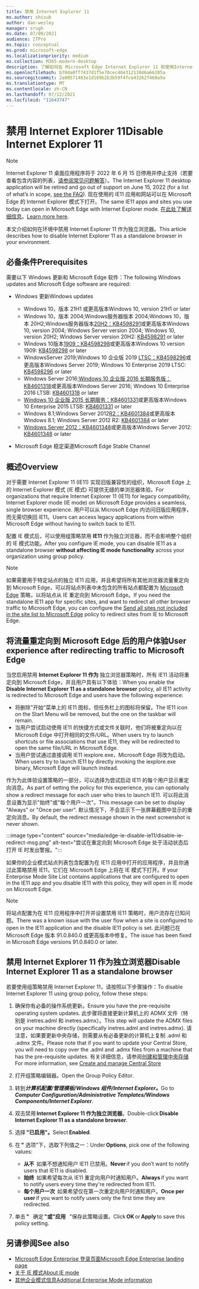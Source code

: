 ```yaml
---
title: 禁用 Internet Explorer 11
ms.author: shisub
author: dan-wesley
manager: srugh
ms.date: 07/09/2021
audience: ITPro
ms.topic: conceptual
ms.prod: microsoft-edge
ms.localizationpriority: medium
ms.collection: M365-modern-desktop
description: 了解如何在 Microsoft Edge Internet Explorer 11 和使用Internet Explorer模式。
ms.openlocfilehash: b70da0ff7437d1f5e70cec40e31211046a66205a
ms.sourcegitcommit: 2a00571483e1d169b2b3b59f4fce43262f460a9a
ms.translationtype: MT
ms.contentlocale: zh-CN
ms.lasthandoff: 07/12/2021
ms.locfileid: "11643747"
---
```

# <a name="disable-internet-explorer-11"></a><span data-ttu-id="0669a-103">禁用 Internet Explorer 11</span><span class="sxs-lookup"><span data-stu-id="0669a-103">Disable Internet Explorer 11</span></span>

>[!Note]
> <span data-ttu-id="0669a-104">Internet Explorer 11 桌面应用程序将于 2022 年 6 月 15 日停用并停止支持（若要查看包含内容的列表，[请参阅常见问题解答](https://techcommunity.microsoft.com/t5/windows-it-pro-blog/internet-explorer-11-desktop-app-retirement-faq/ba-p/2366549)）。</span><span class="sxs-lookup"><span data-stu-id="0669a-104">The Internet Explorer 11 desktop application will be retired and go out of support on June 15, 2022 (for a list of what’s in scope, [see the FAQ](https://techcommunity.microsoft.com/t5/windows-it-pro-blog/internet-explorer-11-desktop-app-retirement-faq/ba-p/2366549)).</span></span> <span data-ttu-id="0669a-105">现在使用的 IE11 应用和网站可以在 Microsoft Edge 的 Internet Explorer 模式下打开。</span><span class="sxs-lookup"><span data-stu-id="0669a-105">The same IE11 apps and sites you use today can open in Microsoft Edge with Internet Explorer mode.</span></span> <span data-ttu-id="0669a-106">[在此处了解详细信息](https://blogs.windows.com/windowsexperience/2021/05/19/the-future-of-internet-explorer-on-windows-10-is-in-microsoft-edge/)。</span><span class="sxs-lookup"><span data-stu-id="0669a-106">[Learn more here](https://blogs.windows.com/windowsexperience/2021/05/19/the-future-of-internet-explorer-on-windows-10-is-in-microsoft-edge/).</span></span>

<span data-ttu-id="0669a-107">本文介绍如何在环境中禁用 Internet Explorer 11 作为独立浏览器。</span><span class="sxs-lookup"><span data-stu-id="0669a-107">This article describes how to disable Internet Explorer 11 as a standalone browser in your environment.</span></span>

## <a name="prerequisites"></a><span data-ttu-id="0669a-108">必备条件</span><span class="sxs-lookup"><span data-stu-id="0669a-108">Prerequisites</span></span>

<span data-ttu-id="0669a-109">需要以下 Windows 更新和 Microsoft Edge 软件：</span><span class="sxs-lookup"><span data-stu-id="0669a-109">The following Windows updates and Microsoft Edge software are required:</span></span>

- <span data-ttu-id="0669a-110">Windows 更新</span><span class="sxs-lookup"><span data-stu-id="0669a-110">Windows updates</span></span>

  - <span data-ttu-id="0669a-111">Windows 10，版本 21H1 或更高版本</span><span class="sxs-lookup"><span data-stu-id="0669a-111">Windows 10, version 21H1 or later</span></span>
  - <span data-ttu-id="0669a-112">Windows 10，版本 2004;Windows服务器版本 2004;Windows 10，版本 20H2;Windows服务器版本[20H2：KB4598291](https://support.microsoft.com/topic/february-2-2021-kb4598291-os-builds-19041-789-and-19042-789-preview-6a766199-a4f1-616e-1f5c-58bdc3ca5e3b)或更高版本</span><span class="sxs-lookup"><span data-stu-id="0669a-112">Windows 10, version 2004; Windows Server version 2004; Windows 10, version 20H2; Windows Server version 20H2: [KB4598291](https://support.microsoft.com/topic/february-2-2021-kb4598291-os-builds-19041-789-and-19042-789-preview-6a766199-a4f1-616e-1f5c-58bdc3ca5e3b) or later</span></span>
  - <span data-ttu-id="0669a-113">Windows 10版本[1909：KB4598298](https://support.microsoft.com/topic/january-21-2021-kb4598298-os-build-18363-1350-preview-02dfd9ba-91a2-1b82-dede-42f288c02511)或更高版本</span><span class="sxs-lookup"><span data-stu-id="0669a-113">Windows 10 version 1909: [KB4598298](https://support.microsoft.com/topic/january-21-2021-kb4598298-os-build-18363-1350-preview-02dfd9ba-91a2-1b82-dede-42f288c02511) or later</span></span>
  - <span data-ttu-id="0669a-114">WindowsServer 2019;Windows 10 企业版 2019 [LTSC：KB4598296](https://support.microsoft.com/topic/january-21-2021-kb4598296-os-build-17763-1728-preview-4c0931ff-45b7-ff59-5e00-c03b5afb363d)或更高版本</span><span class="sxs-lookup"><span data-stu-id="0669a-114">Windows Server 2019; Windows 10 Enterprise 2019 LTSC: [KB4598296](https://support.microsoft.com/topic/january-21-2021-kb4598296-os-build-17763-1728-preview-4c0931ff-45b7-ff59-5e00-c03b5afb363d) or later</span></span>
  - <span data-ttu-id="0669a-115">Windows Server 2016;[Windows 10 企业版 2016 长期服务版：KB4601318](https://support.microsoft.com/topic/february-9-2021-kb4601318-os-build-14393-4225-c5e3de6c-e3e6-ffb5-6197-48b9ce16446e)或更高版本</span><span class="sxs-lookup"><span data-stu-id="0669a-115">Windows Server 2016; Windows 10 Enterprise 2016 LTSB: [KB4601318](https://support.microsoft.com/topic/february-9-2021-kb4601318-os-build-14393-4225-c5e3de6c-e3e6-ffb5-6197-48b9ce16446e) or later</span></span>
  - <span data-ttu-id="0669a-116">[Windows 10 企业版 2015 长期服务：KB4601331](https://support.microsoft.com/office/february-9-2021%e2%80%94kb4601331-os-build-10240-18842-6227d078-fef3-8d67-27e0-1882e6cb79ff?ui=en-US&rs=en-US&ad=US)或更高版本</span><span class="sxs-lookup"><span data-stu-id="0669a-116">Windows 10 Enterprise 2015 LTSB: [KB4601331](https://support.microsoft.com/office/february-9-2021%e2%80%94kb4601331-os-build-10240-18842-6227d078-fef3-8d67-27e0-1882e6cb79ff?ui=en-US&rs=en-US&ad=US) or later</span></span>
  - <span data-ttu-id="0669a-117">Windows 8.1;Windows Server 2012[R2：KB4601384](https://support.microsoft.com/topic/february-9-2021-kb4601384-monthly-rollup-16bdbb75-dd4b-2910-abc5-7891c9756b96)或更高版本</span><span class="sxs-lookup"><span data-stu-id="0669a-117">Windows 8.1; Windows Server 2012 R2: [KB4601384](https://support.microsoft.com/topic/february-9-2021-kb4601384-monthly-rollup-16bdbb75-dd4b-2910-abc5-7891c9756b96) or later</span></span>
  - <span data-ttu-id="0669a-118">[Windows Server 2012：KB4601348](https://support.microsoft.com/topic/february-9-2021-kb4601348-monthly-rollup-2c338c0c-73d6-fb80-cc91-f1a86e80db0c)或更高版本</span><span class="sxs-lookup"><span data-stu-id="0669a-118">Windows Server 2012: [KB4601348](https://support.microsoft.com/topic/february-9-2021-kb4601348-monthly-rollup-2c338c0c-73d6-fb80-cc91-f1a86e80db0c) or later</span></span>
  
- <span data-ttu-id="0669a-119">Microsoft Edge 稳定渠道</span><span class="sxs-lookup"><span data-stu-id="0669a-119">Microsoft Edge Stable Channel</span></span>


## <a name="overview"></a><span data-ttu-id="0669a-120">概述</span><span class="sxs-lookup"><span data-stu-id="0669a-120">Overview</span></span>

<span data-ttu-id="0669a-121">对于需要 Internet Explorer 11 (IE11) 实现旧版兼容性的组织，Microsoft Edge 上的 Internet Explorer 模式 (IE 模式) 可提供无缝的单浏览器体验。</span><span class="sxs-lookup"><span data-stu-id="0669a-121">For organizations that require Internet Explorer 11 (IE11) for legacy compatibility, Internet Explorer mode (IE mode) on Microsoft Edge provides a seamless, single browser experience.</span></span> <span data-ttu-id="0669a-122">用户可以从 Microsoft Edge 内访问旧版应用程序，而无需切换回 IE11。</span><span class="sxs-lookup"><span data-stu-id="0669a-122">Users can access legacy applications from within Microsoft Edge without having to switch back to IE11.</span></span>

<span data-ttu-id="0669a-123">配置 IE 模式后，可以使用组策略禁用 **IE11** 作为独立浏览器，而不会影响整个组织的 IE 模式功能。</span><span class="sxs-lookup"><span data-stu-id="0669a-123">After you configure IE mode, you can disable IE11 as a standalone browser **without affecting IE mode functionality** across your organization using group policy.</span></span>

> [!NOTE]
> <span data-ttu-id="0669a-124">如果需要用于特定站点的独立 IE11 应用，并且希望将所有其他浏览器流量重定向到 Microsoft Edge，可以将站点列表中未包含的所有站点都配置为 [Microsoft Edge](./edge-ie-mode-policies.md#redirect-sites-from-ie-to-microsoft-edge) 策略，以将站点从 IE 重定向到 Microsoft Edge。</span><span class="sxs-lookup"><span data-stu-id="0669a-124">If you need the standalone IE11 app for specific sites, and want to redirect all other browser traffic to Microsoft Edge, you can configure the [Send all sites not included in the site list to Microsoft Edge](./edge-ie-mode-policies.md#redirect-sites-from-ie-to-microsoft-edge) policy to redirect sites from IE to Microsoft Edge.</span></span>

## <a name="user-experience-after-redirecting-traffic-to-microsoft-edge"></a><span data-ttu-id="0669a-125">将流量重定向到 Microsoft Edge 后的用户体验</span><span class="sxs-lookup"><span data-stu-id="0669a-125">User experience after redirecting traffic to Microsoft Edge</span></span>

<span data-ttu-id="0669a-126">当您启用禁用 **Internet Explorer 11 作为** 独立浏览器策略时，所有 IE11 活动将重定向到 Microsoft Edge，并且用户具有以下体验：</span><span class="sxs-lookup"><span data-stu-id="0669a-126">When you enable the **Disable Internet Explorer 11 as a standalone browser** policy, all IE11 activity is redirected to Microsoft Edge and users have the following experience:</span></span>

- <span data-ttu-id="0669a-127">将删除"开始"菜单上的 IE11 图标，但任务栏上的图标将保留。</span><span class="sxs-lookup"><span data-stu-id="0669a-127">The IE11 icon on the Start Menu will be removed, but the one on the taskbar will remain.</span></span>
- <span data-ttu-id="0669a-128">当用户尝试启动使用 IE11 的快捷方式或文件关联时，他们将被重定向以在 Microsoft Edge 中打开相同的文件/URL。</span><span class="sxs-lookup"><span data-stu-id="0669a-128">When users try to launch shortcuts or file associations that use IE11, they will be redirected to open the same file/URL in Microsoft Edge.</span></span>
- <span data-ttu-id="0669a-129">当用户尝试通过直接调用 IE11 iexplore.exe，Microsoft Edge 将改为启动。</span><span class="sxs-lookup"><span data-stu-id="0669a-129">When users try to launch IE11 by directly invoking the iexplore.exe binary, Microsoft Edge will launch instead.</span></span>

<span data-ttu-id="0669a-130">作为为此体验设置策略的一部分，可以选择为尝试启动 IE11 的每个用户显示重定向消息。</span><span class="sxs-lookup"><span data-stu-id="0669a-130">As part of setting the policy for this experience, you can optionally show a redirect message for each user who tries to launch IE11.</span></span> <span data-ttu-id="0669a-131">可以将此消息设置为显示"始终"或"每个用户一次"。</span><span class="sxs-lookup"><span data-stu-id="0669a-131">This message can be set to display "Always" or "Once per user".</span></span> <span data-ttu-id="0669a-132">默认情况下，不会显示下一张屏幕截图中显示的重定向消息。</span><span class="sxs-lookup"><span data-stu-id="0669a-132">By default, the redirect message shown in the next screenshot is never shown.</span></span>

:::image type="content" source="media/edge-ie-disable-ie11/disable-ie-redirect-msg.png" alt-text="尝试在重定向到 Microsoft Edge 处于活动状态后打开 IE 时发出警报。":::

<span data-ttu-id="0669a-134">如果你的企业模式站点列表包含配置为在 IE11 应用中打开的应用程序，并且你通过此策略禁用 IE11，它们在 Microsoft Edge 上将在 IE 模式下打开。</span><span class="sxs-lookup"><span data-stu-id="0669a-134">If your Enterprise Mode Site List contains applications that are configured to open in the IE11 app and you disable IE11 with this policy, they will open in IE mode on Microsoft Edge.</span></span>
> [!NOTE]
> <span data-ttu-id="0669a-135">将站点配置为在 IE11 应用程序中打开并设置禁用 IE11 策略时，用户流存在已知问题。</span><span class="sxs-lookup"><span data-stu-id="0669a-135">There was a known issue with the user flow when a site is configured to open in the IE11 application and the disable IE11 policy is set.</span></span> <span data-ttu-id="0669a-136">此问题已在 Microsoft Edge 版本 91.0.840.0 或更高版本中修复。</span><span class="sxs-lookup"><span data-stu-id="0669a-136">The issue has been fixed in Microsoft Edge versions 91.0.840.0 or later.</span></span>

## <a name="disable-internet-explorer-11-as-a-standalone-browser"></a><span data-ttu-id="0669a-137">禁用 Internet Explorer 11 作为独立浏览器</span><span class="sxs-lookup"><span data-stu-id="0669a-137">Disable Internet Explorer 11 as a standalone browser</span></span>

<span data-ttu-id="0669a-138">若要使用组策略禁用 Internet Explorer 11，请按照以下步骤操作：</span><span class="sxs-lookup"><span data-stu-id="0669a-138">To disable Internet Explorer 11 using group policy, follow these steps:</span></span>

1. <span data-ttu-id="0669a-139">确保你有必备的操作系统更新。</span><span class="sxs-lookup"><span data-stu-id="0669a-139">Ensure you have the pre-requisite operating system updates.</span></span> <span data-ttu-id="0669a-140">此步骤将直接更新计算机上的 ADMX 文件（特别是 inetres.adml 和 inetres.admx）。</span><span class="sxs-lookup"><span data-stu-id="0669a-140">This step will update the ADMX files on your machine directly (specifically inetres.adml and inetres.admx).</span></span> <span data-ttu-id="0669a-141">请注意，如果要更新中央存储，则需要从有必备更新的计算机上复制 .adml 和 .admx 文件。</span><span class="sxs-lookup"><span data-stu-id="0669a-141">Please note that if you want to update your Central Store, you will need to copy over the .adml and .admx files from a machine that has the pre-requisite updates.</span></span> <span data-ttu-id="0669a-142">有关详细信息，请参阅[创建和管理中央存储](/troubleshoot/windows-client/group-policy/create-and-manage-central-store)</span><span class="sxs-lookup"><span data-stu-id="0669a-142">For more information, see [Create and manage Central Store](/troubleshoot/windows-client/group-policy/create-and-manage-central-store)</span></span>
2. <span data-ttu-id="0669a-143">打开组策略编辑器。</span><span class="sxs-lookup"><span data-stu-id="0669a-143">Open the Group Policy Editor.</span></span>
3. <span data-ttu-id="0669a-144">转到***计算机配置/管理模板/Windows 组件/Internet Explorer。***</span><span class="sxs-lookup"><span data-stu-id="0669a-144">Go to ***Computer Configuration/Administrative Templates/Windows Components/Internet Explorer***.</span></span> 
4. <span data-ttu-id="0669a-145">双击禁用 **Internet Explorer 11 作为独立浏览器**。</span><span class="sxs-lookup"><span data-stu-id="0669a-145">Double-click **Disable Internet Explorer 11 as a standalone browser**.</span></span>
5. <span data-ttu-id="0669a-146">选择 **"已启用"。**</span><span class="sxs-lookup"><span data-stu-id="0669a-146">Select **Enabled**.</span></span>
6. <span data-ttu-id="0669a-147">在 **"** 选项"下，选取下列值之一：</span><span class="sxs-lookup"><span data-stu-id="0669a-147">Under **Options**, pick one of the following values:</span></span>

   - <span data-ttu-id="0669a-148">**从不**  如果不想通知用户 IE11 已禁用。</span><span class="sxs-lookup"><span data-stu-id="0669a-148">**Never** if you don’t want to notify users that IE11 is disabled.</span></span>
   - <span data-ttu-id="0669a-149">**始终**  如果希望每次从 IE11 重定向用户时通知用户。</span><span class="sxs-lookup"><span data-stu-id="0669a-149">**Always** if you want to notify users every time they're redirected from IE11.</span></span>
   - <span data-ttu-id="0669a-150">**每个用户一次**  如果希望仅在第一次重定向用户时通知用户。</span><span class="sxs-lookup"><span data-stu-id="0669a-150">**Once per user** if you want to notify users only the first time they are redirected.</span></span>

7. <span data-ttu-id="0669a-151">单击 **"**   确定 **"或"应用**   "保存此策略设置。</span><span class="sxs-lookup"><span data-stu-id="0669a-151">Click **OK** or **Apply** to save this policy setting.</span></span>

## <a name="see-also"></a><span data-ttu-id="0669a-152">另请参阅</span><span class="sxs-lookup"><span data-stu-id="0669a-152">See also</span></span>

- [<span data-ttu-id="0669a-153">Microsoft Edge Enterprise 登录页面</span><span class="sxs-lookup"><span data-stu-id="0669a-153">Microsoft Edge Enterprise landing page</span></span>](https://aka.ms/EdgeEnterprise)
- [<span data-ttu-id="0669a-154">关于 IE 模式</span><span class="sxs-lookup"><span data-stu-id="0669a-154">About IE mode</span></span>](./edge-ie-mode.md)
- [<span data-ttu-id="0669a-155">其他企业模式信息</span><span class="sxs-lookup"><span data-stu-id="0669a-155">Additional Enterprise Mode information</span></span>](/internet-explorer/ie11-deploy-guide/enterprise-mode-overview-for-ie11)
